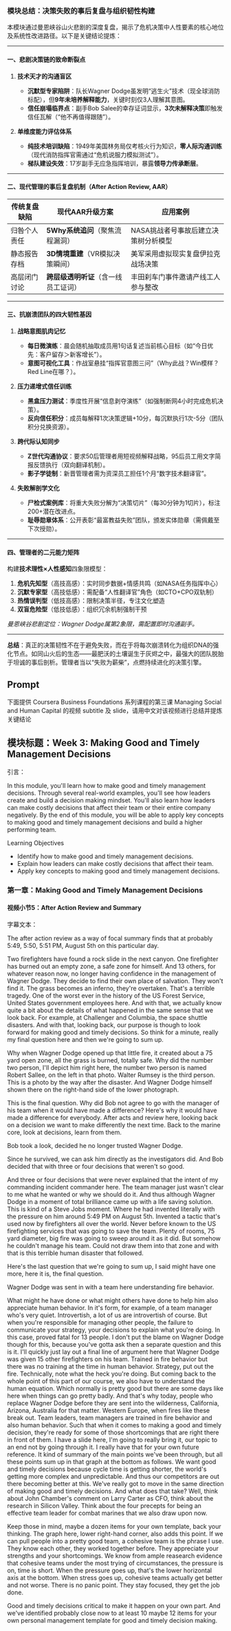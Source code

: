 ### **模块总结：决策失败的事后复盘与组织韧性构建**  
本模块通过曼恩峡谷山火悲剧的深度复盘，揭示了危机决策中人性要素的核心地位及系统性改进路径。以下是关键结论提炼：

---

#### **一、悲剧决策链的致命断裂点**
1. **技术天才的沟通盲区**  
   - **沉默型专家陷阱**：队长Wagner Dodge虽发明“逃生火”技术（现全球消防标配），但**9年未培养解释能力**，关键时刻仅3人理解其意图。  
   - **信任崩塌临界点**：副手Bob Salee的幸存证词显示，**3次未解释决策**即触发信任瓦解（“他不再值得跟随”）。

2. **单维度能力评估体系**  
   - **纯技术培训缺陷**：1949年美国林务局仅考核火行为知识，**零人际沟通训练**（现代消防指挥官需通过“危机说服力模拟测试”）。  
   - **梯队建设失效**：17岁副手无应急指挥培训，暴露**领导力传承断层**。

---

#### **二、现代管理的事后复盘机制（After Action Review, AAR）**
| 传统复盘缺陷 | 现代AAR升级方案 | 应用案例 |  
|--------------|------------------|----------|  
| 归咎个人责任 | **5Why系统追问**（聚焦流程漏洞） | NASA挑战者号事故后建立决策树分析模型 |  
| 静态报告存档 | **3D情境重建**（VR模拟决策瞬间） | 美军采用虚拟现实复盘伊拉克战场决策 |  
| 高层闭门讨论 | **跨层级透明听证**（含一线员工证词） | 丰田刹车门事件邀请产线工人参与整改 |  

---

#### **三、抗崩溃团队的四大韧性基因**
1. **战略意图肌肉记忆**  
   - **每日微演练**：晨会随机抽取成员用1句话复述当前核心目标（如“今日优先：客户留存＞新客增长”）。  
   - **意图可视化工具**：作战室悬挂“指挥官意图三问”（Why此战？Win模样？Red Line在哪？）。

2. **压力递增式信任训练**  
   - **黑盒压力测试**：季度性开展“信息剥夺演练”（如强制断网4小时完成危机决策）。  
   - **反向信任积分**：成员每解释1次决策逻辑+10分，每沉默执行1次-5分（团队积分兑换资源）。

3. **跨代际认知同步**  
   - **Z世代沟通协议**：要求50后管理者用短视频解释战略，95后员工用文字简报反馈执行（双向翻译机制）。  
   - **影子学徒制**：新晋管理者需为资深员工担任1个月“数字技术翻译官”。

4. **失败解剖学文化**  
   - **尸检式案例库**：将重大失败分解为“决策切片”（每30分钟为1切片），标注200+潜在改进点。  
   - **耻辱勋章体系**：公开表彰“最富教益失败”团队，颁发实体勋章（需佩戴至下次授勋）。

---

#### **四、管理者的二元能力矩阵**  
构建**技术理性×人性感知**四象限模型：  
1. **危机先知型**（高技高感）：实时同步数据+情感共鸣（如NASA任务指挥中心）  
2. **沉默专家型**（高技低感）：需配备“人性翻译官”角色（如CTO+CPO双轨制）  
3. **热情误判型**（低技高感）：限制决策半径，专注文化塑造  
4. **双盲危险型**（低技低感）：组织冗余机制强制干预  

*曼恩峡谷悲剧定位：Wagner Dodge属第2象限，需配置即时沟通副手。*

---

**总结**：真正的决策韧性不在于避免失败，而在于将每次崩溃转化为组织DNA的强化节点。如同山火后的生态——最肥沃的土壤诞生于灰烬之中，最强大的团队脱胎于坦诚的事后剖析。管理者当以“失败为薪柴”，点燃持续进化的决策引擎。

## Prompt

下面提供 Coursera Business Foundations 系列课程的第三课 Managing Social and Human Capital 的视频 subtitle 及 slide，请用中文对该视频进行总结并提炼关键结论

## 模块标题：Week 3: Making Good and Timely Management Decisions

引言：

In this module, you'll learn how to make good and timely management decisions. Through several real-world examples, you'll see how leaders create and build a decision making mindset. You'll also learn how leaders can make costly decisions that affect their team or their entire company negatively. By the end of this module, you will be able to apply key concepts to making good and timely management decisions and build a higher performing team.

Learning Objectives
- Identify how to make good and timely management decisions.
- Explain how leaders can make costly decisions that affect their team.
- Apply key concepts to making good and timely management decisions.

### 第一章：Making Good and Timely Management Decisions

#### 视频小节5：After Action Review and Summary

字幕文本：

The after action review as a way of focal summary finds that at probably 5:49, 5:50, 5:51 PM, August 5th on this particular day.

Two firefighters have found a rock slide in the next canyon. One firefighter has burned out an empty zone, a safe zone for himself. And 13 others, for whatever reason now, no longer having confidence in the management of Wagner Dodge. They decide to find their own place of salvation. They won't find it. The grass becomes an inferno, they're overtaken. That's a terrible tragedy. One of the worst ever in the history of the US Forest Service, United States government employees here. And with that, we actually know quite a bit about the details of what happened in the same sense that we look back. For example, at Challenger and Columbia, the space shuttle disasters. And with that, looking back, our purpose is though to look forward for making good and timely decisions. So think for a minute, really my final question here and then we're going to sum up.

Why when Wagner Dodge opened up that little fire, it created about a 75 yard open zone, all the grass is burned, totally safe. Why did the number two person, I'll depict him right here, the number two person is named Robert Sallee, on the left in that photo. Walter Rumsey is the third person. This is a photo by the way after the disaster. And Wagner Dodge himself shown there on the right-hand side of the lower photograph.

This is the final question. Why did Bob not agree to go with the manager of his team when it would have made a difference? Here's why it would have made a difference for everybody. After acts and review here, looking back on a decision we want to make differently the next time. Back to the marine core, look at decisions, learn from them.

Bob took a look, decided he no longer trusted Wagner Dodge.

Since he survived, we can ask him directly as the investigators did. And Bob decided that with three or four decisions that weren't so good.

And three or four decisions that were never explained that the intent of my commanding incident commander here. The team manager just wasn't clear to me what he wanted or why we should do it. And thus although Wagner Dodge in a moment of total brilliance came up with a life saving solution. This is kind of a Steve Jobs moment. Where he had invented literally with the pressure on him around 5:49 PM on August 5th. Invented a tactic that's used now by firefighters all over the world. Never before known to the US firefighting services that was going to save the team. Plenty of rooms, 75 yard diameter, big fire was going to sweep around it as it did. But somehow he couldn't manage his team. Could not draw them into that zone and with that is this terrible human disaster that followed.

Here's the last question that we're going to sum up, I said might have one more, here it is, the final question.

Wagner Dodge was sent in with a team here understanding fire behavior.

What might he have done or what might others have done to help him also appreciate human behavior. In it's form, for example, of a team manager who's very quiet. Introvertish, a lot of us are introvertish of course. But when you're responsible for managing other people, the failure to communicate your strategy, your decisions to explain what you're doing. In this case, proved fatal for 13 people. I don't put the blame on Wagner Dodge though for this, because you've gotta ask then a separate question and this is it. I'll quickly just lay out a final line of argument here that Wagner Dodge was given 15 other firefighters on his team. Trained in fire behavior but there was no training at the time in human behavior. Strategy, put out the fire. Technically, note what the heck you're doing. But coming back to the whole point of this part of our course, we also have to understand the human equation. Which normally is pretty good but there are some days like here when things can go pretty badly. And that's why today, people who replace Wagner Dodge before they are sent into the wilderness, California, Arizona, Australia for that matter. Western Europe, when fires like these break out. Team leaders, team managers are trained in fire behavior and also human behavior. Such that when it comes to making a good and timely decision, they're ready for some of those shortcomings that are right there in front of them. I have a slide here, I'm going to really bring it, our topic to an end not by going through it. I really have that for your own future reference. It kind of summary of the main points we've been through, but all these points sum up in that graph at the bottom as follows. We want good and timely decisions because cycle time is getting shorter, the world's getting more complex and unpredictable. And thus our competitors are out there becoming better at this. We've really got to move in the same direction of making good and timely decisions. And what does that take? Well, think about John Chamber's comment on Larry Carter as CFO, think about the research in Silicon Valley. Think about the four precepts for being an effective team leader for combat marines that we also draw upon now.

Keep those in mind, maybe a dozen items for your own template, back your thinking. The graph here, lower right-hand corner, also adds this point. If we can pull people into a pretty good team, a cohesive team is the phrase I use. They know each other, they worked together before. They appreciate your strengths and your shortcomings. We know from ample reasearch evidence that cohesive teams under the most trying of circumstances, the pressure is on, time is short. When the pressure goes up, that's the lower horizontal axis at the bottom. When stress goes up, cohesive teams actually get better and not worse. There is no panic point. They stay focused, they get the job done.

Good and timely decisions critical to make it happen on your own part. And we've identified probably close now to at least 10 maybe 12 items for your own personal management template for good and timely decision making.